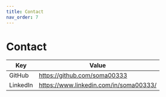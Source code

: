 ```yaml
---
title: Contact
nav_order: 7
---
```


# Contact

| Key      | Value                                  |
| -------- | -------------------------------------- |
| GitHub   | https://github.com/soma00333           |
| LinkedIn | https://www.linkedin.com/in/soma00333/ | 